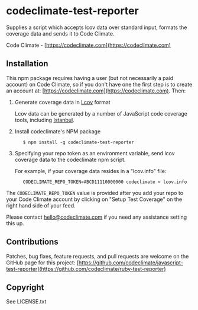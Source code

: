 # codeclimate-test-reporter

Supplies a script which accepts lcov data over standard input, formats the coverage data and sends it to Code Climate.

Code Climate - [https://codeclimate.com](https://codeclimate.com)

## Installation

This npm package requires having a user (but not necessarily a paid account) on Code Climate, so if you don't have one the
first step is to create an account at: [https://codeclimate.com](https://codeclimate.com). Then:

1. Generate coverage data in [Lcov](http://ltp.sourceforge.net/coverage/lcov/geninfo.1.php") format

      Lcov data can be generated by a number of JavaScript code coverage tools, including [Istanbul](http://gotwarlost.github.io/istanbul).

1. Install codeclimate's NPM package

          $ npm install -g codeclimate-test-reporter

1. Specifying your repo token as an environment variable, send lcov coverage data to the codeclimate npm script.

      For example, if your coverage data resides in a "lcov.info" file:

          CODECLIMATE_REPO_TOKEN=ABCD11110000000 codeclimate < lcov.info

The `CODECLIMATE_REPO_TOKEN` value is provided after you add your repo to your
Code Climate account by clicking on "Setup Test Coverage" on the right hand side of your feed.

Please contact hello@codeclimate.com if you need any assistance setting this up.

## Contributions

Patches, bug fixes, feature requests, and pull requests are welcome on the
GitHub page for this project: [https://github.com/codeclimate/javascript-test-reporter](https://github.com/codeclimate/ruby-test-reporter)

## Copyright

See LICENSE.txt
